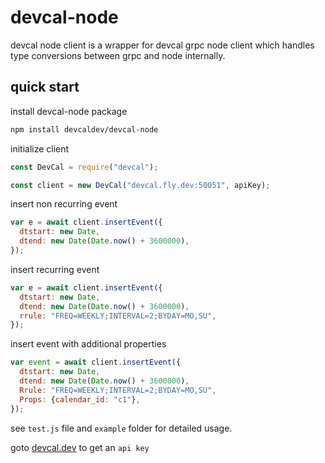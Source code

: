 # devcal-node

devcal node client is a wrapper for devcal grpc node client which handles type conversions between grpc and node internally.

## quick start

install devcal-node package

```sh
npm install devcaldev/devcal-node
```

initialize client

```js
const DevCal = require("devcal");

const client = new DevCal("devcal.fly.dev:50051", apiKey);
```

insert non recurring event

```js
var e = await client.insertEvent({
  dtstart: new Date,
  dtend: new Date(Date.now() + 3600000),
});
```

insert recurring event

```js
var e = await client.insertEvent({
  dtstart: new Date,
  dtend: new Date(Date.now() + 3600000),
  rrule: "FREQ=WEEKLY;INTERVAL=2;BYDAY=MO,SU",
});
```

insert event with additional properties

```js
var event = await client.insertEvent({
  dtstart: new Date,
  dtend: new Date(Date.now() + 3600000),
  Rrule: "FREQ=WEEKLY;INTERVAL=2;BYDAY=MO,SU",
  Props: {calendar_id: "c1"},
});
```

see `test.js` file and `example` folder for detailed usage.

goto [devcal.dev](https://devcal.dev) to get an `api key`
